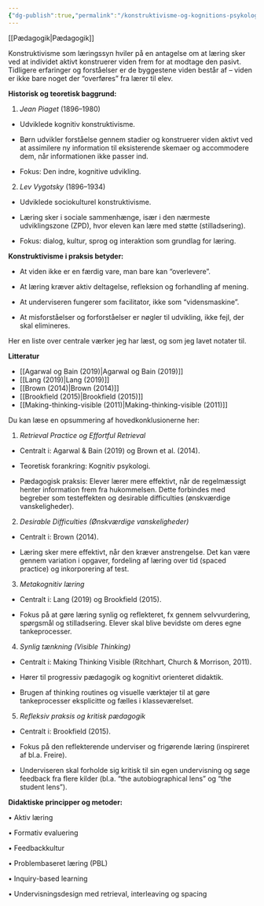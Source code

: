 ```yaml
---
{"dg-publish":true,"permalink":"/konstruktivisme-og-kognitions-psykologi/","created":"2025-04-17T15:13:22.000+02:00","updated":"2025-04-17T15:32:46.094+02:00"}
---
```


[[Pædagogik\|Pædagogik]]

Konstruktivisme som læringssyn hviler på en antagelse om at læring sker ved at individet aktivt konstruerer viden frem for at modtage den pasivt. Tidligere erfaringer og forståelser er de byggestene viden består af – viden er ikke bare noget der  “overføres” fra lærer til elev.

**Historisk og teoretisk baggrund:**

1. *Jean Piaget* (1896–1980)

- Udviklede kognitiv konstruktivisme.

- Børn udvikler forståelse gennem stadier og konstruerer viden aktivt ved at assimilere ny information til eksisterende skemaer og accommodere dem, når informationen ikke passer ind.

- Fokus: Den indre, kognitive udvikling.

2. *Lev Vygotsky* (1896–1934)

  - Udviklede sociokulturel konstruktivisme.

- Læring sker i sociale sammenhænge, især i den nærmeste udviklingszone (ZPD), hvor eleven kan lære med støtte (stilladsering).

- Fokus: dialog, kultur, sprog og interaktion som grundlag for læring.

  
**Konstruktivisme i praksis betyder:**

- At viden ikke er en færdig vare, man bare kan “overlevere”.

- At læring kræver aktiv deltagelse, refleksion og forhandling af mening.

- At underviseren fungerer som facilitator, ikke som “vidensmaskine”.

- At misforståelser og forforståelser er nøgler til udvikling, ikke fejl, der skal elimineres.


Her en liste over centrale værker jeg har læst, og som jeg lavet notater til.

**Litteratur** 
- [[Agarwal og Bain (2019)\|Agarwal og Bain (2019)]]
- [[Lang (2019)\|Lang (2019)]]
- [[Brown (2014)\|Brown (2014)]]
- [[Brookfield (2015)\|Brookfield (2015)]]
- [[Making-thinking-visible (2011)\|Making-thinking-visible (2011)]]

Du kan læse en opsummering af hovedkonklusionerne her:

1. *Retrieval Practice og Effortful Retrieval*

- Centralt i: Agarwal & Bain (2019) og Brown et al. (2014).

- Teoretisk forankring: Kognitiv psykologi.

- Pædagogisk praksis: Elever lærer mere effektivt, når de regelmæssigt henter information frem fra hukommelsen. Dette forbindes med begreber som testeffekten og desirable difficulties (ønskværdige vanskeligheder).

2. *Desirable Difficulties (Ønskværdige vanskeligheder)*

- Centralt i: Brown (2014).

- Læring sker mere effektivt, når den kræver anstrengelse. Det kan være gennem variation i opgaver, fordeling af læring over tid (spaced practice) og inkorporering af test.

3. *Metakognitiv læring*

- Centralt i: Lang (2019) og Brookfield (2015).

- Fokus på at gøre læring synlig og reflekteret, fx gennem selvvurdering, spørgsmål og stilladsering. Elever skal blive bevidste om deres egne tankeprocesser.

4. *Synlig tænkning (Visible Thinking)*

- Centralt i: Making Thinking Visible (Ritchhart, Church & Morrison, 2011).

- Hører til progressiv pædagogik og kognitivt orienteret didaktik.

- Brugen af thinking routines og visuelle værktøjer til at gøre tankeprocesser eksplicitte og fælles i klasseværelset.

5. *Refleksiv praksis og kritisk pædagogik*

- Centralt i: Brookfield (2015).

- Fokus på den reflekterende underviser og frigørende læring (inspireret af bl.a. Freire).

- Underviseren skal forholde sig kritisk til sin egen undervisning og søge feedback fra flere kilder (bl.a. “the autobiographical lens” og “the student lens”).

**Didaktiske principper og metoder:**

• Aktiv læring

• Formativ evaluering

• Feedbackkultur

• Problembaseret læring (PBL)

• Inquiry-based learning

• Undervisningsdesign med retrieval, interleaving og spacing

